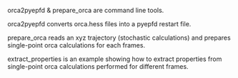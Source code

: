 orca2pyepfd & prepare_orca are command line tools. 

orca2pyepfd converts orca.hess files into a pyepfd restart file.

prepare_orca reads an xyz trajectory (stochastic calculations) and
prepares single-point orca calculations for each frames.

extract_properties is an example showing how to extract properties
from single-point orca calculations performed for different frames. 

 
